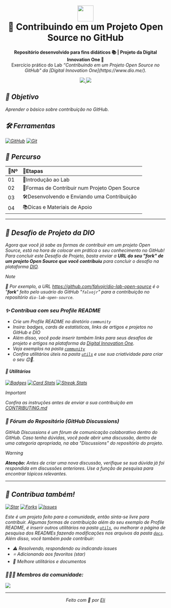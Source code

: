 <h1 align="center">
  <a href="https://www.dio.me/">
    <img width="50px" src="https://hermes.digitalinnovation.one/assets/diome/logo-minimized.png">
  </a>
  <br>
  🚀 Contribuindo em um Projeto Open Source no GitHub
</h1>

<p align="center">
  <strong>Repositório desenvolvido para fins didáticos 📚 | Projeto da Digital Innovation One 💙</strong><br>
  Exercício prático do Lab <em>“Contribuindo em um Projeto Open Source no GitHub" da [Digital Innovation One](https://www.dio.me/).

</p>

<p align="center">
  <a href="https://web.dio.me/lab/desafio-de-projeto-contribuindo-em-um-projeto-open-source-no-github/learning/913f26fd-1018-4643-b59a-6356ea77dc2e">
    <img src="https://img.shields.io/badge/▶-000?style=for-the-badge&logo=movie&logoColor=E94D5F">
  </a>
  <a href="https://web.dio.me/lab/desafio-de-projeto-contribuindo-em-um-projeto-open-source-no-github/learning/913f26fd-1018-4643-b59a-6356ea77dc2e">
    <img src="https://img.shields.io/badge/Acesse%20o%20Lab%20na%20Plataforma-E94D5F?style=for-the-badge">
  </a>
</p>

## 🎯 Objetivo
Aprender o básico sobre contribuição no GitHub.

## 🛠️ Ferramentas
[![GitHub](https://img.shields.io/badge/GitHub-000?style=for-the-badge&logo=github&logoColor=30A3DC)](https://docs.github.com/)
[![Git](https://img.shields.io/badge/Git-000?style=for-the-badge&logo=git&logoColor=E94D5F)](https://git-scm.com/doc)

## 🧭 Percurso
<table>
  <thead>
    <tr align="left">
      <th>🔢Nº</th>
      <th>📝Etapas</th>
    </tr>
  </thead>
  <tbody align="left">
    <tr>
      <td>01</td>
      <td>📖Introdução ao Lab</td>
        </tr>
    <tr>
      <td>02</td>
      <td>🤝Formas de Contribuir num Projeto Open Source</td>
    </tr>
    <tr>
      <td>03</td>
      <td>🛠️Desenvolvendo e Enviando uma Contribuição</td>  
    </tr>
    <tr>
      <td>04</td>
      <td>📚Dicas e Materiais de Apoio</td> 
         </tr>
  </tbody>
</table>

        
---

## 🧪 Desafio de Projeto da DIO

Agora que você já sabe as formas de contribuir em um projeto Open Source, está na hora de colocar em prática o seu conhecimento no GitHub!  
Para concluir este Desafio de Projeto, basta enviar a **URL do seu "fork" de um projeto Open Source que você contribuiu** para concluir o desafio na plataforma [DIO](https://www.dio.me/).


> [!NOTE]   
>📌 Por exemplo, a URL https://github.com/falvojr/dio-lab-open-source é o "**fork**" feito pelo usuário do GitHub "`falvojr`" para a contribuição no repositório `dio-lab-open-source`.


### ✨ Contribua com seu Profile README

- Crie um Profile README no diretório `community`
- Insira: badges, cards de estatísticas, links de artigos e projetos no GitHub e DIO
- Além disso, você pode inserir também links para seus desafios de projeto e artigos na plataforma da [Digital Innovation One](https://www.dio.me/). <br>
- Veja exemplos na pasta [`community`](https://github.com/digitalinnovationone/dio-lab-open-source/tree/main/community)
- Confira utilitários úteis na pasta [`utils`](https://github.com/digitalinnovationone/dio-lab-open-source/tree/main/utils) e use sua criatividade para criar o seu 😊💙.

#### 🧰 Utilitários

[![Badges](https://img.shields.io/badge/Badges-30A3DC?style=for-the-badge)](https://github.com/digitalinnovationone/dio-lab-open-source/blob/main/utils/badges/badges.md)
[![Card Stats](https://img.shields.io/badge/Card%20Stats-E94D5F?style=for-the-badge)](https://github.com/digitalinnovationone/dio-lab-open-source/blob/main/utils/cards/github-stats.md)
[![Streak Stats](https://img.shields.io/badge/Card%20Streak%20States-30A3DC?style=for-the-badge)](https://github.com/digitalinnovationone/dio-lab-open-source/blob/main/utils/cards/github-streak-stats.md)

> [!IMPORTANT]   
> Confira as instruções antes de enviar a sua contribuição em [CONTRIBUTING.md](https://github.com/digitalinnovationone/dio-lab-open-source/blob/main/CONTRIBUTING.md)

### 💬 Fórum do Repositório (GitHub Discussions)

GitHub Discussions é um fórum de comunicação colaborativo dentro do GitHub. Caso tenha dúvidas, você pode abrir uma discussão, dentro de uma categoria apropriada, na aba "Discussions" do repositório do projeto.  

> [!WARNING]  
> **Atenção:** Antes de criar uma nova discussão, verifique se sua dúvida já foi respondida em discussões anteriores. Use a função de pesquisa para encontrar tópicos relevantes.
---

## 🙌 Contribua também!
[![Star](https://img.shields.io/github/stars/digitalinnovationone/dio-lab-open-source?style=social)](https://github.com/digitalinnovationone/dio-lab-open-source/stargazers)
[![Forks](https://img.shields.io/github/forks/digitalinnovationone/dio-lab-open-source?style=social)](https://github.com/digitalinnovationone/dio-lab-open-source/forks)
[![Issues](https://img.shields.io/github/issues/digitalinnovationone/dio-lab-open-source?style=social)](https://github.com/digitalinnovationone/dio-lab-open-source/issues/)

Este é um projeto feito para a comunidade, então sinta-se livre para contribuir. Algumas formas de contribuição além do seu exemplo de Profile README, é inserir outros utilitários na pasta [`utils`](https://github.com/digitalinnovationone/dio-lab-open-source/tree/main/utils), ou melhorar a página de pesquisa dos READMEs fazendo modificações nos arquivos da pasta [`docs`](https://github.com/digitalinnovationone/dio-lab-open-source/tree/main/docs). <br>
 Além disso, você também pode contribuir:
- ⚠️ Resolvendo, respondendo ou indicando issues
- ⭐ Adicionando aos favoritos (star)
- 🚀 Melhore utilitários e documentos

### 🧑‍🤝‍🧑 Membros da comunidade:
<a href="https://github.com/digitalinnovationone/dio-lab-open-source/graphs/contributors">
  <img src="https://contrib.rocks/image?repo=digitalinnovationone/dio-lab-open-source"/>
</a>

---

<p align="center">Feito com 💙 por <a href="https://github.com/elidianaandrade">Eli</a></p>
